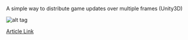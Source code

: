 A simple way to distribute game updates over multiple frames (Unity3D)

![alt tag](https://cloud.githubusercontent.com/assets/13844285/15798728/0be73276-2a11-11e6-828b-81ffab254420.png)


[Article Link](https://medium.com/@arnaud.jamin/test-645c743ddc68#.yk5sytga9)
